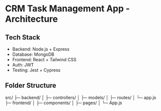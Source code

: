 # CRM Task Management App - Architecture

## Tech Stack
- Backend: Node.js + Express
- Database: MongoDB
- Frontend: React + Tailwind CSS
- Auth: JWT
- Testing: Jest + Cypress

## Folder Structure
src/
├─ backend/
│   ├─ controllers/
│   ├─ models/
│   ├─ routes/
│   └─ app.js
├─ frontend/
│   ├─ components/
│   ├─ pages/
│   └─ App.js
